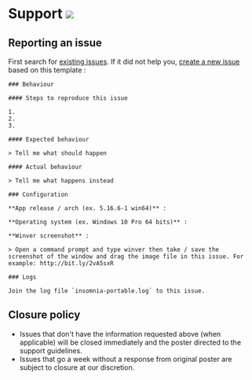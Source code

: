 # Support [![](https://isitmaintained.com/badge/resolution/portapps/insomnia-portable.svg)](https://isitmaintained.com/project/portapps/insomnia-portable)

## Reporting an issue

First search for [existing issues](https://github.com/portapps/insomnia-portable/issues?utf8=%E2%9C%93&q=). If it did not help you, [create a new issue](https://github.com/portapps/insomnia-portable/issues/new) based on this template :

```
### Behaviour

#### Steps to reproduce this issue

1.
2.
3.

#### Expected behaviour

> Tell me what should happen

#### Actual behaviour

> Tell me what happens instead

### Configuration

**App release / arch (ex. 5.16.6-1 win64)** :

**Operating system (ex. Windows 10 Pro 64 bits)** :

**Winver screenshot** :

> Open a command prompt and type winver then take / save the screenshot of the window and drag the image file in this issue. For example: http://bit.ly/2vA5sxR

### Logs

Join the log file `insomnia-portable.log` to this issue.
```

## Closure policy

* Issues that don't have the information requested above (when applicable) will be closed immediately and the poster directed to the support guidelines.
* Issues that go a week without a response from original poster are subject to closure at our discretion.
